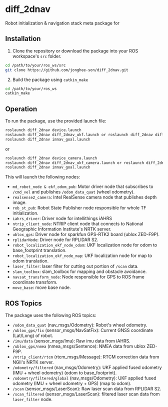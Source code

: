 # diff_2dnav
Robot initialization & navigation stack meta package for 

## Installation
1. Clone the repository or download the package into your ROS workspace's ```src``` folder.
```bash
cd /path/to/your/ros_ws/src
git clone https://github.com/jonghee-son/diff_2dnav.git
```
2. Build the package using ```catkin_make```
```bash
cd /path/to/your/ros_ws
catkin_make
```

## Operation
To run the package, use the provided launch file:
```bash
roslaunch diff_2dnav device.launch
roslaunch diff_2dnav diff_2dnav_ukf.launch or roslaunch diff_2dnav diff_2dnav_ukf_odom.launch
roslaunch diff_2dnav imnav_goal.launch
```
or
```bash
roslaunch diff_2dnav device_camera.launch
roslaunch diff_2dnav diff_2dnav_ukf_camera.launch or roslaunch diff_2dnav diff_2dnav_ukf_odom_camera.launch
roslaunch diff_2dnav imnav_goal.launch
```
This will launch the following nodes:
 * ```md_robot_node & ekf_odom_pub```: Motor driver node that subscribes to ```/cmd_vel``` and publishes ```/odom_data_quat``` (wheel odometry).
 * ```realsense2_camera```: Intel RealSense camera node that publishes depth image.
 * ```rob_st_pub```: Robot State Publisher node responsible for whole TF initialization.
 * ```iahrs_driver```: Driver node for intellithings iAHRS
 * ```ntrip_client_node```: NTRIP client node that connects to National Geographic Information Institute's NRTK server.
 * ```ublox_gps```: Driver node for sparkfun GPS-RTK2 board (ublox ZED-F9P).
 * ```rplidarNode```: Driver node for RPLIDAR S2.
 * ```robot_localization_ekf_node_odom```: UKF localization node for odom to base_footprint translation.
 * ```robot_localization_ekf_node_map```: UKF localization node for map to odom translation.
 * ```laser_filter```: laser filter for cutting out portion of ```/scan``` data.
 * ```slam_toolbox```: slam_toolbox for mapping and obstacle avoidance.
 * ```navsat_transform_node```: Node responsible for GPS to ROS frame coordinate transform.
 * ```move_base```: move base node.
   
## ROS Topics
The package uses the following ROS topics:
 * ```/odom_data_quat``` (nav_msgs/Odometry): Robot's wheel odometry.
 * ```/ublox_gps/fix``` (sensor_msgs/NavSatFix): Current GNSS coordinate (Lat/Long) of robot.
 * ```/imu/data``` (sensor_msgs/Imu): Raw imu data from iAHRS.
 * ```/ublox_gps/nmea``` (nmea_msgs/Sentence): NMEA data from ublox ZED-F9P.
 * ```/ntrip_client/rtcm``` (rtcm_msgs/Message): RTCM correction data from NGII's NRTK server.
 * ```/odometry/filtered``` (nav_msgs/Odometry): UKF applied fused odometry (IMU + wheel odometry) (odom to base_footprint).
 * ```/odometry/filtered/global``` (nav_msgs/Odometry): UKF applied fused odometry (IMU + wheel odometry + GPS) (map to odom).
 * ```/scan``` (sensor_msgs/LaserScan): Raw laser scan data from RPLIDAR S2.
 * ```/scan_filtered``` (sensor_msgs/LaserScan): filtered laser scan data from ```laser_filter``` node.
